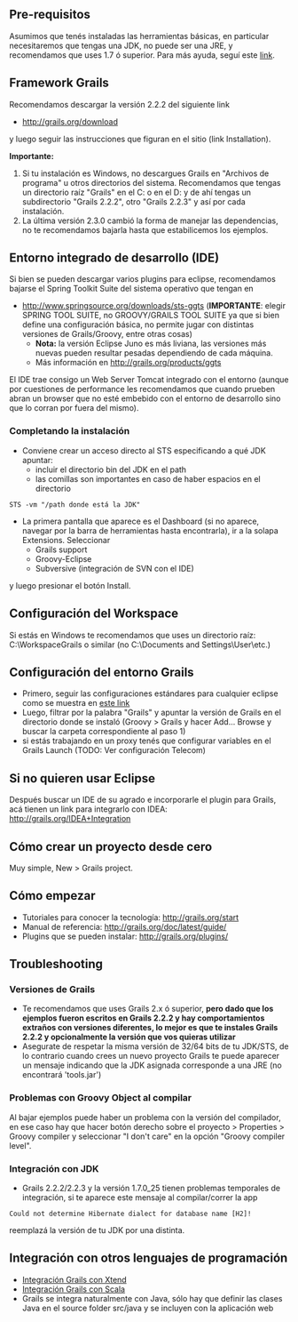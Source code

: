 Pre-requisitos
--------------

Asumimos que tenés instaladas las herramientas básicas, en particular necesitaremos que tengas una JDK, no puede ser una JRE, y recomendamos que uses 1.7 ó superior. Para más ayuda, seguí este [link](preparacion-de-un-entorno-de-desarrollo-java.md).

Framework Grails
----------------

Recomendamos descargar la versión 2.2.2 del siguiente link

-   <http://grails.org/download>

y luego seguir las instrucciones que figuran en el sitio (link Installation).

**Importante:**

1.  Si tu instalación es Windows, no descargues Grails en "Archivos de programa" u otros directorios del sistema. Recomendamos que tengas un directorio raíz "Grails" en el C: o en el D: y de ahí tengas un subdirectorio "Grails 2.2.2", otro "Grails 2.2.3" y así por cada instalación.
2.  La última versión 2.3.0 cambió la forma de manejar las dependencias, no te recomendamos bajarla hasta que estabilicemos los ejemplos.

Entorno integrado de desarrollo (IDE)
-------------------------------------

Si bien se pueden descargar varios plugins para eclipse, recomendamos bajarse el Spring Toolkit Suite del sistema operativo que tengan en

-   <http://www.springsource.org/downloads/sts-ggts> (**IMPORTANTE**: elegir SPRING TOOL SUITE, no GROOVY/GRAILS TOOL SUITE ya que si bien define una configuración básica, no permite jugar con distintas versiones de Grails/Groovy, entre otras cosas)
    -   **Nota:** la versión Eclipse Juno es más liviana, las versiones más nuevas pueden resultar pesadas dependiendo de cada máquina.
    -   Más información en <http://grails.org/products/ggts>

El IDE trae consigo un Web Server Tomcat integrado con el entorno (aunque por cuestiones de performance les recomendamos que cuando prueben abran un browser que no esté embebido con el entorno de desarrollo sino que lo corran por fuera del mismo).

### Completando la instalación

-   Conviene crear un acceso directo al STS especificando a qué JDK apuntar:
    -   incluir el directorio bin del JDK en el path
    -   las comillas son importantes en caso de haber espacios en el directorio

`STS -vm "/path donde está la JDK" `

-   La primera pantalla que aparece es el Dashboard (si no aparece, navegar por la barra de herramientas hasta encontrarla), ir a la solapa Extensions. Seleccionar
    -   Grails support
    -   Groovy-Eclipse
    -   Subversive (integración de SVN con el IDE)

y luego presionar el botón Install.

Configuración del Workspace
---------------------------

Si estás en Windows te recomendamos que uses un directorio raíz: C:\\WorkspaceGrails o similar (no C:\\Documents and Settings\\User\\etc.)

Configuración del entorno Grails
--------------------------------

-   Primero, seguir las configuraciones estándares para cualquier eclipse como se muestra en [este link](preparacion-de-un-entorno-de-desarrollo-java-configuraciones-adicionales.md)
-   Luego, filtrar por la palabra "Grails" y apuntar la versión de Grails en el directorio donde se instaló (Groovy &gt; Grails y hacer Add... Browse y buscar la carpeta correspondiente al paso 1)
-   si estás trabajando en un proxy tenés que configurar variables en el Grails Launch (TODO: Ver configuración Telecom)

Si no quieren usar Eclipse
--------------------------

Después buscar un IDE de su agrado e incorporarle el plugin para Grails, acá tienen un link para integrarlo con IDEA: <http://grails.org/IDEA+Integration>

Cómo crear un proyecto desde cero
---------------------------------

Muy simple, New &gt; Grails project.

Cómo empezar
------------

-   Tutoriales para conocer la tecnología: <http://grails.org/start>
-   Manual de referencia: <http://grails.org/doc/latest/guide/>
-   Plugins que se pueden instalar: <http://grails.org/plugins/>

Troubleshooting
---------------

### Versiones de Grails

-   Te recomendamos que uses Grails 2.x ó superior, **pero dado que los ejemplos fueron escritos en Grails 2.2.2 y hay comportamientos extraños con versiones diferentes, lo mejor es que te instales Grails 2.2.2 y opcionalmente la versión que vos quieras utilizar**
-   Asegurate de respetar la misma versión de 32/64 bits de tu JDK/STS, de lo contrario cuando crees un nuevo proyecto Grails te puede aparecer un mensaje indicando que la JDK asignada corresponde a una JRE (no encontrará 'tools.jar')

### Problemas con Groovy Object al compilar

Al bajar ejemplos puede haber un problema con la versión del compilador, en ese caso hay que hacer botón derecho sobre el proyecto &gt; Properties &gt; Groovy compiler y seleccionar "I don't care" en la opción "Groovy compiler level".

### Integración con JDK

-   Grails 2.2.2/2.2.3 y la versión 1.7.0\_25 tienen problemas temporales de integración, si te aparece este mensaje al compilar/correr la app

`Could not determine Hibernate dialect for database name [H2]!`

reemplazá la versión de tu JDK por una distinta.

Integración con otros lenguajes de programación
-----------------------------------------------

-   [Integración Grails con Xtend](integracion-grails-con-xtend.md)
-   [Integración Grails con Scala](integracion-grails-con-scala.md)
-   Grails se integra naturalmente con Java, sólo hay que definir las clases Java en el source folder src/java y se incluyen con la aplicación web

